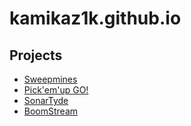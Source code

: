 # kamikaz1k.github.io

## Projects
* [Sweepmines](https://kamikaz1k.github.io/sweepmines/)
* [Pick'em'up GO!](https://pickemupgo.herokuapp.com/)
* [SonarTyde](https://kamikaz1k.github.io/sonar_tyde/)
* [BoomStream](https://github.com/kddial/streamSync)